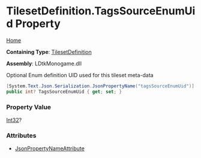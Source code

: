 # TilesetDefinition\.TagsSourceEnumUid Property

[Home](../../../README.md)

**Containing Type**: [TilesetDefinition](../README.md)

**Assembly**: LDtkMonogame\.dll

  
 Optional Enum definition UID used for this tileset meta\-data 

```csharp
[System.Text.Json.Serialization.JsonPropertyName("tagsSourceEnumUid")]
public int? TagsSourceEnumUid { get; set; }
```

### Property Value

[Int32](https://docs.microsoft.com/en-us/dotnet/api/system.int32)?

### Attributes

* [JsonPropertyNameAttribute](https://docs.microsoft.com/en-us/dotnet/api/system.text.json.serialization.jsonpropertynameattribute)

